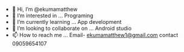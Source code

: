 - 👋 Hi, I’m @ekumamatthew
- 👀 I’m interested in ... Programing
- 🌱 I’m currently learning ... App development
- 💞️ I’m looking to collaborate on ... Android studio
- 📫 How to reach me ... Email- ekumamatthew1@gmail.com contact 09059654107
 
<!---
ekumamatthew/ekumamatthew is a ✨ special ✨ repository because its `README.md` (this file) appears on your GitHub profile.
You can click the Preview link to take a look at your changes.
--->

